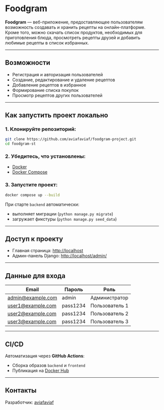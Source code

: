 # Foodgram

**Foodgram** — веб-приложение, предоставляющее пользователям возможность создавать и хранить рецепты на онлайн-платформе. Кроме того, можно скачать список продуктов, необходимых для приготовления блюда, просмотреть рецепты друзей и добавить любимые рецепты в список избранных.

---

## Возможности
- Регистрация и авторизация пользователей
- Создание, редактирование и удаление рецептов
- Добавление рецептов в избранное
- Формирование списка покупок
- Просмотр рецептов других пользователей
---

## Как запустить проект локально

### 1. Клонируйте репозиторий:

```bash
git clone https://github.com/aviafaviaf/foodgram-project.git
cd foodgram-st
```

### 2. Убедитесь, что установлены:

- [Docker](https://www.docker.com/)
- [Docker Compose](https://docs.docker.com/compose/)

### 3. Запустите проект:

```bash
docker compose up --build
```

При старте `backend` автоматически:

- выполняет миграции (`python manage.py migrate`)
- загружает фикстуры (`python manage.py seed_data`)

---

## Доступ к проекту

- Главная страница: [http://localhost](http://localhost)
- Админ-панель Django: [http://localhost/admin/](http://localhost/admin/)

---

## Данные для входа

| Email                  | Пароль    | Роль           |
|------------------------|-----------|----------------|
| admin@example.com      | admin     | Администратор  |
| user1@example.com      | pass1234  | Пользователь 1 |
| user2@example.com      | pass1234  | Пользователь 2 |
| user3@example.com      | pass1234  | Пользователь 3 |

---

## CI/CD

Автоматизация через **GitHub Actions**:

- Сборка образов `backend` и `frontend`
- Публикация на [Docker Hub](https://hub.docker.com/)

---

## Контакты

Разработчик: [aviafaviaf](https://github.com/aviafaviaf)
